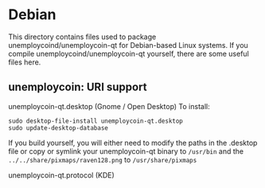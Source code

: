 
Debian
====================
This directory contains files used to package unemploycoind/unemploycoin-qt
for Debian-based Linux systems. If you compile unemploycoind/unemploycoin-qt yourself, there are some useful files here.

## unemploycoin: URI support ##


unemploycoin-qt.desktop  (Gnome / Open Desktop)
To install:

	sudo desktop-file-install unemploycoin-qt.desktop
	sudo update-desktop-database

If you build yourself, you will either need to modify the paths in
the .desktop file or copy or symlink your unemploycoin-qt binary to `/usr/bin`
and the `../../share/pixmaps/raven128.png` to `/usr/share/pixmaps`

unemploycoin-qt.protocol (KDE)


